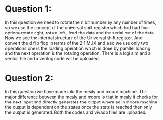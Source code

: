 # Question 1: 
In this question we need to rotate the n bit number by any number of times, so we use the concept of the universal shift register which had had four options rotate right, rotate left , load the data and the serial out of the data. Now we see the internal structure of the Universal shift register. And convert the d flip flop in terms of the 2:1 MUX and also we use only two operations one is the loading operation which is done by parallel loading and the next operation is the rotating operation. There is a logi sim and a verilog file and a verilog code will be uploaded
# Question 2: 
In this question we have made into the mealy and moore machine. The major difference between the mealy and moore is that in mealy it checks for the next input and directly generates the output where as in moore machine the output is dependent on the states once the state is reached then only the output is generated. Both the codes and vivado files are uploaded.

